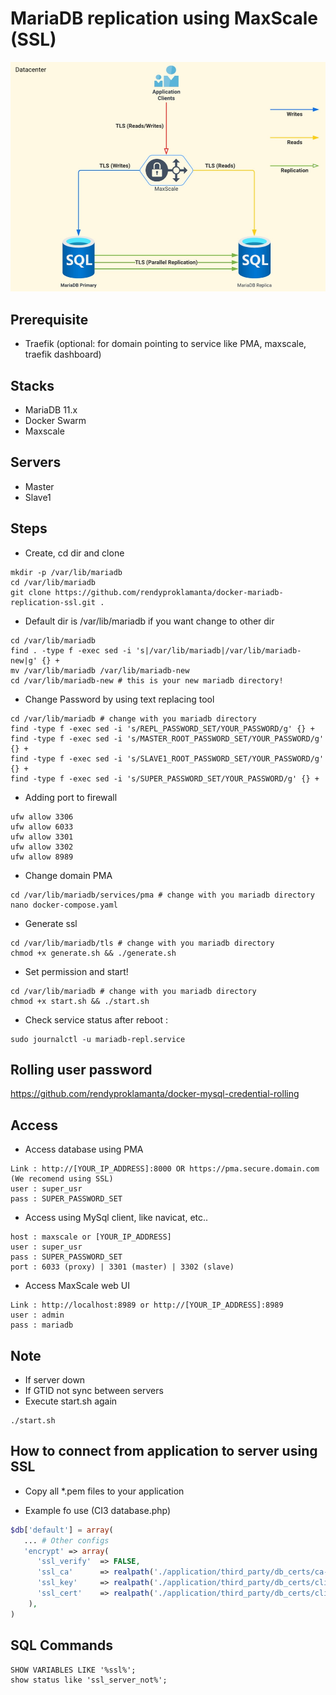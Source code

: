 # MariaDB replication using MaxScale (SSL)

![img](tls-mariadb-maxscale.jpg)

## Prerequisite

- Traefik (optional: for domain pointing to service like PMA, maxscale, traefik dashboard)

## Stacks

- MariaDB 11.x
- Docker Swarm
- Maxscale

## Servers

- Master
- Slave1

## Steps

- Create, cd dir and clone

```shell
mkdir -p /var/lib/mariadb
cd /var/lib/mariadb
git clone https://github.com/rendyproklamanta/docker-mariadb-replication-ssl.git .
```

- Default dir is /var/lib/mariadb if you want change to other dir

```shell
cd /var/lib/mariadb
find . -type f -exec sed -i 's|/var/lib/mariadb|/var/lib/mariadb-new|g' {} +
mv /var/lib/mariadb /var/lib/mariadb-new
cd /var/lib/mariadb-new # this is your new mariadb directory!
```

- Change Password by using text replacing tool

```shell
cd /var/lib/mariadb # change with you mariadb directory
find -type f -exec sed -i 's/REPL_PASSWORD_SET/YOUR_PASSWORD/g' {} +
find -type f -exec sed -i 's/MASTER_ROOT_PASSWORD_SET/YOUR_PASSWORD/g' {} +
find -type f -exec sed -i 's/SLAVE1_ROOT_PASSWORD_SET/YOUR_PASSWORD/g' {} +
find -type f -exec sed -i 's/SUPER_PASSWORD_SET/YOUR_PASSWORD/g' {} +
```

- Adding port to firewall

```shell
ufw allow 3306
ufw allow 6033
ufw allow 3301
ufw allow 3302
ufw allow 8989
```

- Change domain PMA

```shell
cd /var/lib/mariadb/services/pma # change with you mariadb directory
nano docker-compose.yaml
```

- Generate ssl

```shell
cd /var/lib/mariadb/tls # change with you mariadb directory
chmod +x generate.sh && ./generate.sh
```

- Set permission and start!

```shell
cd /var/lib/mariadb # change with you mariadb directory
chmod +x start.sh && ./start.sh
```

- Check service status after reboot :

```shell
sudo journalctl -u mariadb-repl.service
```

## Rolling user password

<https://github.com/rendyproklamanta/docker-mysql-credential-rolling>

## Access

- Access database using PMA

```shell
Link : http://[YOUR_IP_ADDRESS]:8000 OR https://pma.secure.domain.com (We recomend using SSL)
user : super_usr
pass : SUPER_PASSWORD_SET
```

- Access using MySql client, like navicat, etc..

```shell
host : maxscale or [YOUR_IP_ADDRESS]
user : super_usr
pass : SUPER_PASSWORD_SET
port : 6033 (proxy) | 3301 (master) | 3302 (slave)
```

- Access MaxScale web UI

```shell
Link : http://localhost:8989 or http://[YOUR_IP_ADDRESS]:8989
user : admin
pass : mariadb
```

## Note

- If server down
- If GTID not sync between servers
- Execute start.sh again

```shell
./start.sh
```

## How to connect from application to server using SSL

- Copy all *.pem files to your application

- Example fo use (CI3 database.php)

```php
$db['default'] = array(
   ... # Other configs
   'encrypt' => array(
      'ssl_verify'  => FALSE,
      'ssl_ca'      => realpath('./application/third_party/db_certs/ca-cert.pem'),
      'ssl_key'     => realpath('./application/third_party/db_certs/client-key.pem'),
      'ssl_cert'    => realpath('./application/third_party/db_certs/client-cert.pem'),
    ),
)
```

## SQL Commands

```shell
SHOW VARIABLES LIKE '%ssl%';
show status like 'ssl_server_not%';
```
